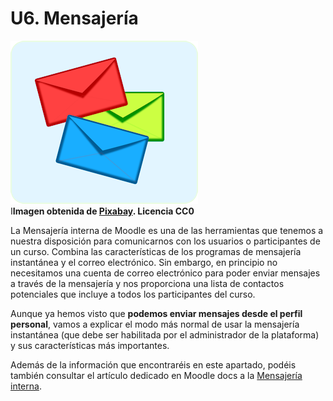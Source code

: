 # U6. Mensajería

![](https://raw.githubusercontent.com/catedu/curso-moodle/master/img/mensajeria.png)  
I**Imagen obtenida de **[**Pixabay**](http://pixabay.com/en/mail-post-email-envelopes-152814/)**. Licencia CC0**

La Mensajería interna de Moodle es una de las herramientas que tenemos a nuestra disposición para comunicarnos con los usuarios o participantes de un curso. Combina las características de los programas de mensajería instantánea y el correo electrónico. Sin embargo, en principio no necesitamos una cuenta de correo electrónico para poder enviar mensajes a través de la mensajería y nos proporciona una lista de contactos potenciales que incluye a todos los participantes del curso.

Aunque ya hemos visto que **podemos enviar mensajes desde el perfil personal**, vamos a explicar el modo más normal de usar la mensajería instantánea \(que debe ser habilitada por el administrador de la plataforma\) y sus características más importantes.

Además de la información que encontraréis en este apartado, podéis también consultar el artículo dedicado en Moodle docs a la [Mensajería interna](http://docs.moodle.org/es/index.php?title=Mensajes&amp;oldid=8664).

